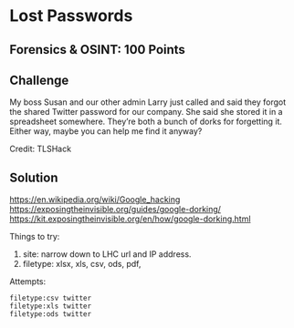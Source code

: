 # Lost Passwords

## Forensics & OSINT: 100 Points

## Challenge
My boss Susan and our other admin Larry just called and said they forgot the shared Twitter password for our company. She said she stored it in a spreadsheet somewhere. They’re both a bunch of dorks for forgetting it. Either way, maybe you can help me find it anyway?

Credit: TLSHack

## Solution

https://en.wikipedia.org/wiki/Google_hacking
https://exposingtheinvisible.org/guides/google-dorking/
https://kit.exposingtheinvisible.org/en/how/google-dorking.html

Things to try:
1. site: narrow down to LHC url and IP address. 
2. filetype: xlsx, xls, csv, ods, pdf, 

Attempts:
```
filetype:csv twitter
filetype:xls twitter
filetype:ods twitter
```
